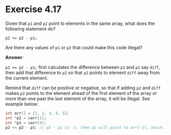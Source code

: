 # Exercise 4.17

Given that `p1` and `p2` point to elements in the same array, what does the following statement do?

`p2 += p2 - p1;`

Are there any values of `p1` or `p2` that could make this code illegal?

**Answer**:

`p2 += p2 - p1;` first calculates the difference between `p2` and `p1` say `diff`, then add that difference to `p2` so that `p2` points to element `diff` away from the current element.

Remind that `diff` can be positive or negative, so that if adding `p2` and `diff` makes `p2` points to the element ahead of the first element of the array or more than one past the last element of the array, it will be illegal. See example below:

```cpp
int arr[] = {1, 2, 3, 4, 5};
int *p2 = &arr[1];
int *p1 = &arr[4];
p2 += p2 - p1; // p2 - p1 is -3, then p2 will point to arr[-2], which is illegal. However, you can still dereference p2, but only to get a garbage value.
```